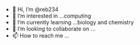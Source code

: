 - 👋 Hi, I’m @reb234
- 👀 I’m interested in ...computing
- 🌱 I’m currently learning ...biology and chemistry
- 💞️ I’m looking to collaborate on ...
- 📫 How to reach me ...

<!---
reb234/reb234 is a ✨ special ✨ repository because its `README.md` (this file) appears on your GitHub profile.
You can click the Preview link to take a look at your changes.
--->
